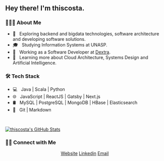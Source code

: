 <h2> Hey there! I'm thiscosta.</h2>

<h3> 👨🏻‍💻 About Me </h3>

- 🤔 &nbsp; Exploring backend and bigdata technologies, software architecture and developing software solutions.
- 🎓 &nbsp; Studying Information Systems at UNASP.
- 💼 &nbsp; Working as a Software Developer at [Dextra](https://dextra.com.br/).
- 🌱 &nbsp; Learning more about Cloud Architecture, Systems Design and Artificial Intelligence.

<h3>🛠 Tech Stack</h3>

- 💻 &nbsp; Java | Scala | Python
- 🌐 &nbsp; JavaScript | ReactJS | Gatsby | Next.js
- 🛢 &nbsp; MySQL | PostgreSQL | MongoDB | HBase | Elasticsearch 
- 🔧 &nbsp; Git | Markdown

<br/>

[![thiscosta's GitHub Stats](https://github-readme-stats.vercel.app/api?username=thiscosta&show_icons=true)](https://github.com/thiscosta)

<h3> 🤝🏻 Connect with Me </h3>

<p align="center">
<a href="https://www.codestudio.com.br/">Website</a>
<a href="https://www.linkedin.com/in/thiscosta00/">Linkedin</a>
<a href="mailto:thiago@codestudio.com">Email</a>
</p>
